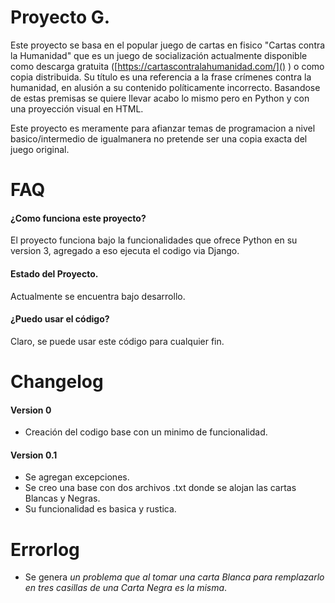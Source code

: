 # Proyecto G.

Este proyecto se basa en el popular juego de cartas en fisico "Cartas contra la Humanidad" que es un juego de socialización actualmente disponible como descarga gratuita ([https://cartascontralahumanidad.com/]() ) o como copia distribuida. Su título es una referencia a la frase crímenes contra la humanidad, en alusión a su contenido políticamente incorrecto. Basandose de estas premisas se quiere llevar acabo lo mismo pero en Python y con una proyección visual en HTML.

Este proyecto es meramente para afianzar temas de programacion a nivel basico/intermedio de igualmanera no pretende ser una copia exacta del juego original.

# FAQ

#### ¿Como funciona este proyecto?

El proyecto funciona bajo la funcionalidades que ofrece Python en su version 3, agregado a eso ejecuta el codigo via Django.

#### Estado del Proyecto.

Actualmente se encuentra bajo desarrollo.

#### ¿Puedo usar el código?

Claro, se puede usar este código para cualquier fin.

# Changelog

#### Version 0

- Creación del codigo base con un minimo de funcionalidad.

#### Version 0.1

- Se agregan excepciones.
- Se creo una base con dos archivos .txt donde se alojan las cartas Blancas y Negras.
- Su funcionalidad es basica y rustica.

# Errorlog

- Se genera *un problema que al tomar una carta Blanca para remplazarlo en tres casillas de una Carta Negra es la misma*.
